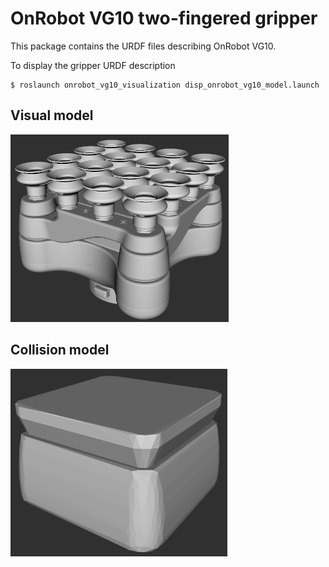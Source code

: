 # OnRobot VG10 two-fingered gripper

This package contains the URDF files describing OnRobot VG10.

To display the gripper URDF description
```
$ roslaunch onrobot_vg10_visualization disp_onrobot_vg10_model.launch 
```

## Visual model
<img src="images/visual.png" height="300">  

## Collision model
<img src="images/collision.png" height="300">  
